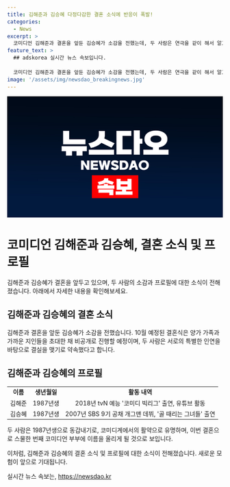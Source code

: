 ```yaml
---
title: 김해준과 김승혜 다정다감한 결혼 소식에 반응이 폭발!
categories:
  - News
excerpt: >
  코미디언 김해준과 결혼을 앞둔 김승혜가 소감을 전했는데, 두 사람은 연극을 같이 해서 알고 지내던 사이였다고 전했다. 김해준 소속사 메타코미디는 이날 두 사람이 오는 10월 결혼식을 비공개로 진행할 예정이라고 밝혔다. 김승혜는 라디오 인터뷰에서 김해준의 다정다감한 모습에 반해 결혼을 전제로 만남을 이어왔다고 밝혀, 코미디계 롤모델로 김원효, 심진화를 꼽았다. 또한, 두 사람은 똑같은 1987년생 동갑내기 코미디언 부부로 10월에 결혼 예정이다.
feature_text: >
  ## adskorea 실시간 뉴스 속보입니다.

  코미디언 김해준과 결혼을 앞둔 김승혜가 소감을 전했는데, 두 사람은 연극을 같이 해서 알고 지내던 사이였다고 전했다. 김해준 소속사 메타코미디는 이날 두 사람이 오는 10월 결혼식을 비공개로 진행할 예정이라고 밝혔다. 김승혜는 라디오 인터뷰에서 김해준의 다정다감한 모습에 반해 결혼을 전제로 만남을 이어왔다고 밝혀, 코미디계 롤모델로 김원효, 심진화를 꼽았다. 또한, 두 사람은 똑같은 1987년생 동갑내기 코미디언 부부로 10월에 결혼 예정이다.
image: '/assets/img/newsdao_breakingnews.jpg'
---
```


<p><img src="/assets/img/newsdao_breakingnews.jpg" alt="adskorea 속보" /></p>

<h1>코미디언 김해준과 김승혜, 결혼 소식 및 프로필</h1>

<p>김해준과 김승혜가 결혼을 앞두고 있으며, 두 사람의 소감과 프로필에 대한 소식이 전해졌습니다. 아래에서 자세한 내용을 확인해보세요.</p>

<h2 data-ke-size="size26">김해준과 김승혜의 결혼 소식</h2>

<p data-ke-size="size16">김해준과 결혼을 앞둔 김승혜가 소감을 전했습니다. 10월 예정된 결혼식은 양가 가족과 가까운 지인들을 초대한 채 비공개로 진행할 예정이며, 두 사람은 서로의 특별한 인연을 바탕으로 결실을 맺기로 약속했다고 합니다.</p>

<h2 data-ke-size="size26">김해준과 김승혜의 프로필</h2>

<table>
  <tr>
    <td style="text-align: center; height: 17px;"><b>이름</b></td>
    <td style="text-align: center; height: 17px;"><b>생년월일</b></td>
    <td style="text-align: center; height: 17px;"><b>활동 내역</b></td>
  </tr>
  <tr>
    <td style="text-align: center; height: 17px;">김해준</td>
    <td style="text-align: center; height: 17px;">1987년생</td>
    <td style="text-align: center; height: 17px;">2018년 tvN 예능 '코미디 빅리그' 출연, 유튜브 활동</td>
  </tr>
  <tr>
    <td style="text-align: center; height: 17px;">김승혜</td>
    <td style="text-align: center; height: 17px;">1987년생</td>
    <td style="text-align: center; height: 17px;">2007년 SBS 9기 공채 개그맨 데뷔, '골 때리는 그녀들' 출연</td>
  </tr>
</table>

<p data-ke-size="size16">두 사람은 1987년생으로 동갑내기로, 코미디계에서의 활약으로 유명하며, 이번 결혼으로 스물한 번째 코미디언 부부에 이름을 올리게 될 것으로 보입니다.</p>

<p>이처럼, 김해준과 김승혜의 결혼 소식 및 프로필에 대한 소식이 전해졌습니다. 새로운 모험이 앞으로 기대됩니다.</p>
실시간 뉴스 속보는, <a href="https://newsdao.kr" rel="dofollow">https://newsdao.kr</a>


